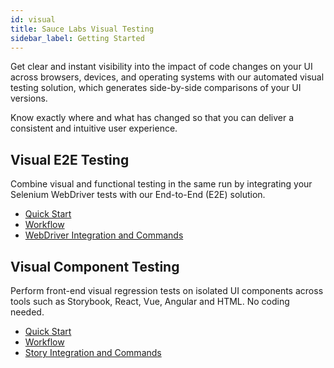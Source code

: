 ```yaml
---
id: visual
title: Sauce Labs Visual Testing
sidebar_label: Getting Started
---
```


Get clear and instant visibility into the impact of code changes on your UI across browsers, devices, and operating systems with our automated visual testing solution, which generates side-by-side comparisons of your UI versions.

Know exactly where and what has changed so that you can deliver a consistent and intuitive user experience.

<div className="box-wrapper" markdown="1">
<div className="box box1 card">
  <div className="container">
  <h2>Visual E2E Testing</h2>
  <p>Combine visual and functional testing in the same run by integrating your Selenium WebDriver tests with our End-to-End (E2E) solution.</p>
  <ul>
      <li><a href="https://screener.io/docs">Quick Start</a></li>
      <li><a href="https://screener.io/docs/pages">Workflow</a></li>
      <li><a href="https://screener.io/docs/webdriver">WebDriver Integration and Commands</a></li>
  </ul>
  </div>
</div>
<div className="box box2 card">
  <div className="container">
  <h2>Visual Component Testing</h2>
  <p>Perform front-end visual regression tests on isolated UI components across tools such as Storybook, React, Vue, Angular and HTML. No coding needed.
  </p>
  <ul>
      <li><a href="https://screener.io/v2/docs">Quick Start</a></li>
      <li><a href="https://screener.io/v2/docs/review-flow">Workflow</a></li>
      <li><a href="https://screener.io/v2/docs/test-interactions">Story Integration and Commands</a></li>
  </ul>
  </div>
</div>
</div>
